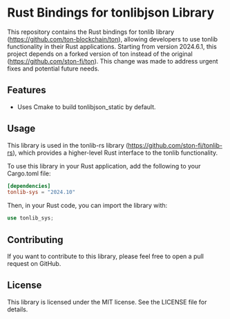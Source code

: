 # Rust Bindings for tonlibjson Library

This repository contains the Rust bindings for tonlib library (https://github.com/ton-blockchain/ton), allowing developers to use tonlib functionality in their Rust applications.
Starting from version 2024.6.1, this project depends on a forked version of ton instead of the original  (https://github.com/ston-fi/ton). This change was made to address urgent fixes and potential future needs.

## Features
* Uses Cmake to build tonlibjson_static by default.

## Usage
This library is used in the tonlib-rs library (https://github.com/ston-fi/tonlib-rs), which provides a higher-level Rust interface to the tonlib functionality.

To use this library in your Rust application, add the following to your Cargo.toml file:

```toml
[dependencies]
tonlib-sys = "2024.10"
```

Then, in your Rust code, you can import the library with:

```rust
use tonlib_sys;
```


## Contributing

If you want to contribute to this library, please feel free to open a pull request on GitHub.

## License
This library is licensed under the MIT license. See the LICENSE file for details.